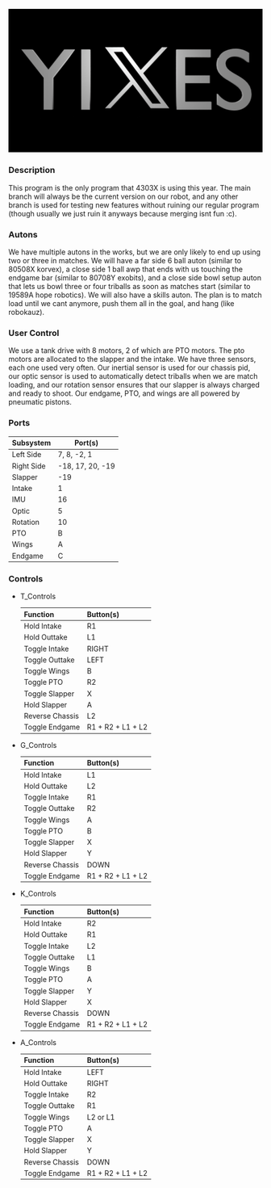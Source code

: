 ![4303X logo](yixes.png "yixes!!!!")

### Description

This program is the only program that 4303X is using this year. The main branch will always be the current version on our robot, and any other branch is used for testing new features without ruining our regular program (though usually we just ruin it anyways because merging isnt fun :c).

### Autons

We have multiple autons in the works, but we are only likely to end up using two or three in matches. We will have a far side 6 ball auton (similar to 80508X korvex), a close side 1 ball awp that ends with us touching the endgame bar (similar to 80708Y exobits), and a close side bowl setup auton that lets us bowl three or four triballs as soon as matches start (similar to 19589A hope robotics). We will also have a skills auton. The plan is to match load until we cant anymore, push them all in the goal, and hang (like robokauz).

### User Control

We use a tank drive with 8 motors, 2 of which are PTO motors. The pto motors are allocated to the slapper and the intake. We have three sensors, each one used very often. Our inertial sensor is used for our chassis pid, our optic sensor is used to automatically detect triballs when we are match loading, and our rotation sensor ensures that our slapper is always charged and ready to shoot. Our endgame, PTO, and wings are all powered by pneumatic pistons.

### Ports

| Subsystem  | Port(s)          |
| ---------- | ---------------- |
| Left Side  | 7, 8, -2, 1      |
| Right Side | -18, 17, 20, -19 |
| Slapper    | -19              |
| Intake     | 1                |
| IMU        | 16               |
| Optic      | 5                |
| Rotation   | 10               |
| PTO        | B                |
| Wings      | A                |
| Endgame    | C                |

### Controls

- T_Controls

  | Function        | Button(s)         |
  | --------------- | ----------------- |
  | Hold Intake     | R1                |
  | Hold Outtake    | L1                |
  | Toggle Intake   | RIGHT             |
  | Toggle Outtake  | LEFT              |
  | Toggle Wings    | B                 |
  | Toggle PTO      | R2                |
  | Toggle Slapper  | X                 |
  | Hold Slapper    | A                 |
  | Reverse Chassis | L2                |
  | Toggle Endgame  | R1 + R2 + L1 + L2 |

- G_Controls

  | Function        | Button(s)         |
  | --------------- | ----------------- |
  | Hold Intake     | L1                |
  | Hold Outtake    | L2                |
  | Toggle Intake   | R1                |
  | Toggle Outtake  | R2                |
  | Toggle Wings    | A                 |
  | Toggle PTO      | B                 |
  | Toggle Slapper  | X                 |
  | Hold Slapper    | Y                 |
  | Reverse Chassis | DOWN              |
  | Toggle Endgame  | R1 + R2 + L1 + L2 |

- K_Controls

  | Function        | Button(s)         |
  | --------------- | ----------------- |
  | Hold Intake     | R2                |
  | Hold Outtake    | R1                |
  | Toggle Intake   | L2                |
  | Toggle Outtake  | L1                |
  | Toggle Wings    | B                 |
  | Toggle PTO      | A                 |
  | Toggle Slapper  | Y                 |
  | Hold Slapper    | X                 |
  | Reverse Chassis | DOWN              |
  | Toggle Endgame  | R1 + R2 + L1 + L2 |

- A_Controls

  | Function        | Button(s)         |
  | --------------- | ----------------- |
  | Hold Intake     | LEFT              |
  | Hold Outtake    | RIGHT             |
  | Toggle Intake   | R2                |
  | Toggle Outtake  | R1                |
  | Toggle Wings    | L2 or L1          |
  | Toggle PTO      | A                 |
  | Toggle Slapper  | X                 |
  | Hold Slapper    | Y                 |
  | Reverse Chassis | DOWN              |
  | Toggle Endgame  | R1 + R2 + L1 + L2 |
